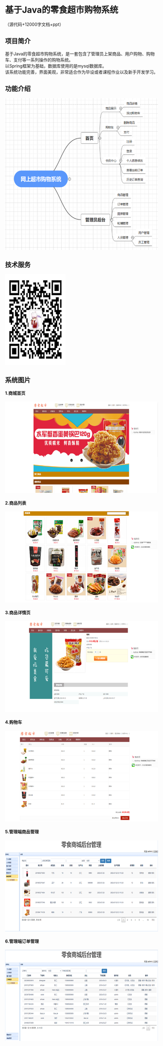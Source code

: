 # 基于Java的零食超市购物系统<br>

（源代码+12000字文档+ppt）

## 项目简介

基于Java的零食超市购物系统，是一套包含了管理员上架商品、用户购物、购物车、支付等一系列操作的购物系统。<br>
以Spring框架为基础，数据库使用的是mysql数据库。<br>
该系统功能完善，界面美观，非常适合作为毕设或者课程作业以及新手开发学习。<br>

## 功能介绍
<img src="./images/gn.jpg" width="600" height="500" /><br>

## 技术服务
<img src="./images/my.jpg" width="200" height="300" />

## 系统图片
#### 1.商城首页
<img src="./images/1.png" width="600" height="300" /><br>
#### 2.商品列表
<img src="./images/2.jpg" width="600" height="300" /><br>
#### 3.商品详情页
<img src="./images/3.png" width="600" height="300" /><br>
#### 4.购物车
<img src="./images/4.png" width="600" height="300" /><br>
#### 5.管理端商品管理
<img src="./images/5.png" width="600" height="300" /><br>
#### 6.管理端订单管理
<img src="./images/6.jpg" width="600" height="300" /><br>

